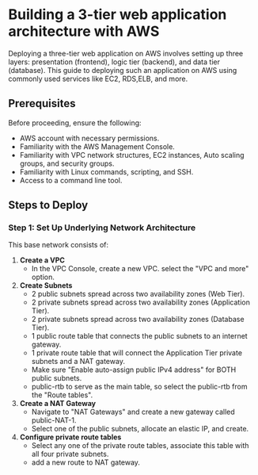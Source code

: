 # Building a 3-tier web application architecture with AWS
Deploying a three-tier web application on AWS involves setting up three layers: presentation (frontend), logic tier (backend), and data tier (database).
This guide to deploying such an application on AWS using commonly used services like EC2, RDS,ELB, and more.

## Prerequisites

Before proceeding, ensure the following:

- AWS account with necessary permissions.
- Familiarity with the AWS Management Console.
- Familiarity with VPC network structures, EC2 instances, Auto scaling groups, and security groups.
- Familiarity with Linux commands, scripting, and SSH.
- Access to a command line tool.

## Steps to Deploy
### Step 1: Set Up Underlying Network Architecture
This base network consists of:
1. **Create a VPC**
   - In the VPC Console, create a new VPC. select the "VPC and more" option.
2. **Create Subnets**
   - 2 public subnets spread across two availability zones (Web Tier).
   - 2 private subnets spread across two availability zones (Application Tier).
   - 2 private subnets spread across two availability zones (Database Tier).
   - 1 public route table that connects the public subnets to an internet gateway.
   - 1 private route table that will connect the Application Tier private subnets and a NAT gateway.
   - Make sure "Enable auto-assign public IPv4 address" for BOTH public subnets.
   - public-rtb to serve as the main table, so select the public-rtb from the "Route tables".
3. **Create a NAT Gateway**
   - Navigate to "NAT Gateways" and create a new gateway called public-NAT-1.
   - Select one of the public subnets, allocate an elastic IP, and create.
4. **Configure private route tables**
   - Select any one of the private route tables, associate this table with all four private subnets.
   - add a new route to NAT gateway.
